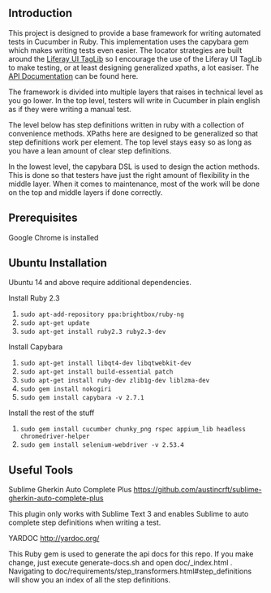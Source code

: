## Introduction

This project is designed to provide a base framework for writing automated tests in Cucumber in Ruby. This implementation uses the capybara gem which makes writing tests even easier. The locator strategies are built around the [Liferay UI TagLib](https://dev.liferay.com/develop/tutorials/-/knowledge_base/7-0/using-the-liferay-ui-taglib) so I encourage the use of the Liferay UI TagLib to make testing, or at least designing generalized xpaths, a lot easiser. The [API Documentation](https://docs.liferay.com/ce/portal/7.0-latest/taglibs/util-taglib/) can be found here.

The framework is divided into multiple layers that raises in technical level as you go lower. In the top level, testers will write in Cucumber in plain english as if they were writing a manual test. 

The level below has step definitions written in ruby with a collection of convenience methods. XPaths here are designed to be generalized so that step definitions work per element. The top level stays easy so as long as you have a lean amount of clear step definitions.

In the lowest level, the capybara DSL is used to design the action methods. This is done so that testers have just the right amount of flexibility in the middle layer. When it comes to maintenance, most of the work will be done on the top and middle layers if done correctly.

Prerequisites
-------------

Google Chrome is installed

Ubuntu Installation
-------------------

Ubuntu 14 and above require additional dependencies.

Install Ruby 2.3

1. `sudo apt-add-repository ppa:brightbox/ruby-ng`
1. `sudo apt-get update`
1. `sudo apt-get install ruby2.3 ruby2.3-dev`

Install Capybara

1. `sudo apt-get install libqt4-dev libqtwebkit-dev`
1. `sudo apt-get install build-essential patch`
1. `sudo apt-get install ruby-dev zlib1g-dev liblzma-dev`
1. `sudo gem install nokogiri`
1. `sudo gem install capybara -v 2.7.1`

Install the rest of the stuff

1. `sudo gem install cucumber chunky_png rspec appium_lib headless chromedriver-helper`
1. `sudo gem install selenium-webdriver -v 2.53.4`


Useful Tools
----------------
Sublime Gherkin Auto Complete Plus
https://github.com/austincrft/sublime-gherkin-auto-complete-plus

This plugin only works with Sublime Text 3 and enables Sublime to auto complete step definitions when writing a test.

YARDOC
http://yardoc.org/

This Ruby gem is used to generate the api docs for this repo. If you make change, just execute generate-docs.sh and open doc/_index.html . Navigating to doc/requirements/step_transformers.html#step_definitions will show you an index of all the step definitions.
